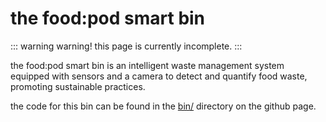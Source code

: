 # the food:pod smart bin

::: warning warning!
this page is currently incomplete.
:::

the food:pod smart bin is an intelligent waste management system equipped with sensors and a camera to detect and quantify food waste, promoting sustainable practices.

the code for this bin can be found in the [bin/](https://github.com/tb-dhk/food-pod/tree/main/bin) directory on the github page.
